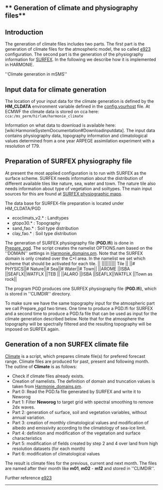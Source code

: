 

## ** Generation of climate and physiography files**

## Introduction

The generation of climate files includes two parts. The first part is the generation of climate files for the atmospheric model, the so called 
[e923](http://www.cnrm.meteo.fr/gmapdoc/spip.php?page=recherche&recherche=e923) configuration. The second part is the generation of the physiography information for 
[SURFEX](http://www.cnrm-game-meteo.fr/surfex/). In the following we describe how it is implemented in HARMONIE.

''Climate generation in mSMS''

## Input data for climate generation
The location of your input data for the climate generation is defined by the **HM_CLDATA** environment variable defined in the [config.yourhost](Harmonie/config-sh/config.ecgb-cca?rev=release-43h2.beta.3) file. At ECMWF the climate data is stored on cca here:
` cca:/ms_perm/hirlam/harmonie_climate `

Information on what data to download is available here: [wiki:HarmonieSystemDocumentation#Downloadinputdata]. The input data contains physiography data, topography information and climatological values determined from a one year ARPEGE assimilation experiment with a resolution of T79. 

## Preparation of SURFEX physiography file

At present the most applied configuration is to run with SURFEX as the surface scheme. SURFEX needs information about the distribution of different available tiles like nature, sea, water and town. The nature tile also needs information about type of vegetation and soiltypes. The main input sources for this are found at [SURFEX physiographic maps](http://www.cnrm-game-meteo.fr/surfex/spip.php?rubrique14).

The data base for SURFEX-file preparation is located under HM_CLDATA/PGD
 * ecoclimats_v2.* : Landtypes
 * gtopo30.* : Topography
 * sand_fao.* : Soil type distribution
 * clay_fao.* : Soil type distribution

The generation of SURFEX physiography file (**PGD.lfi**) is done in [Prepare_pgd](Harmonie/scr/Prepare_pgd?rev=release-43h2.beta.3). The script creates the namelist OPTIONS.nam based on the ''DOMAIN'' settings in [Harmonie_domains.pm](Harmonie/scr/Harmonie_domains.pm?rev=release-43h2.beta.3). Note that the SURFEX domain is only created over the C+I area. In the namelist we set which scheme that should be activated for each tile.
 || |||||||||| Tile || 
 ||# PHYSICS||# Nature||# Sea||# Water||# Town||
 ||AROME  ||ISBA  ||SEAFLX||WATFLX ||TEB         ||
 ||ALARO  ||ISBA  ||SEAFLX||WATFLX ||Town as rock||

The program PGD produces one SURFEX physiography file (**PGD.lfi**), which is stored in ''CLIMDIR'' directory.

To make sure we have the same topography input for the atmospheric part we call Prepare_pgd two times. One time to produce a PGD.lfi for SURFEX and a second time to produce a PGD.fa file that can be used as input for the climate generation described below. Note that for the atmosphere the topography will be spectrally filtered and the resulting topography will be imposed on SURFEX again.
 
## Generation of a non SURFEX climate file

[Climate](Harmonie/scr/Climate?rev=release-43h2.beta.3) is a script, which prepares climate file(s) for 
prefered forecast range. Climate files are produced for past, present and following month. The outline of **Climate** is as follows:

 * Check if climate files already exists.
 * Creation of namelists. The definition of domain and truncation values is taken from [Harmonie_domains.pm](Harmonie/scr/Harmonie_domains.pm?rev=release-43h2.beta.3).
 * Part 0: Read the PGD.fa file generated by SURFEX and write it to Neworog
 * Part 1: Filter  __Neworog__ to target grid with spectral smoothing to remove 2dx waves.
 * Part 2: generation of surface, soil and vegetation variables, without annual variation.
 * Part 3: creation of monthly climatological values and  modification of albedo and emissivity according to the climatology of sea-ice limit.
 * Part 4: definition and modification of the vegetation and surface characteristics
 * Part 5: modification of fields created by step 2 and 4 over land from high resolution datasets (for each month)
 * Part 6: modification of climatological values
 
 The result is climate files for the previous, current and next month. The files are named after their month like **m01**, **m02** - **m12** and stored in ''CLIMDIR''.

Further reference [e923](http://www.cnrm.meteo.fr/gmapdoc/IMG/ps/e923_users.ps)


----


